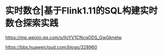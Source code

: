 # 实时数仓|基于Flink1.11的SQL构建实时数仓探索实践

https://mp.weixin.qq.com/s/lIcYV1CNcqODS_GwGknelw



https://bbs.huaweicloud.com/blogs/328960
